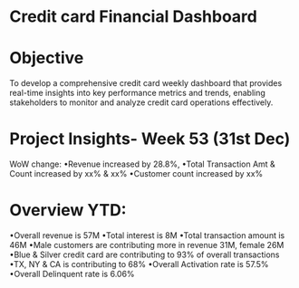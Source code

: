 # Credit card Financial Dashboard

# Objective
To develop a comprehensive credit card weekly dashboard that provides real-time insights into key performance metrics and trends, enabling stakeholders to monitor and analyze credit card operations effectively.

# Project Insights- Week 53 (31st Dec)
WoW change:
•Revenue increased by 28.8%,
•Total Transaction Amt & Count increased by xx% & xx%
•Customer count increased by xx%

# Overview YTD:
•Overall revenue is 57M
•Total interest is 8M
•Total transaction amount is 46M
•Male customers are contributing more in revenue 31M, female 26M
•Blue & Silver credit card are contributing to 93% of overall transactions
•TX, NY & CA is contributing to 68%
•Overall Activation rate is 57.5%
•Overall Delinquent rate is 6.06%
